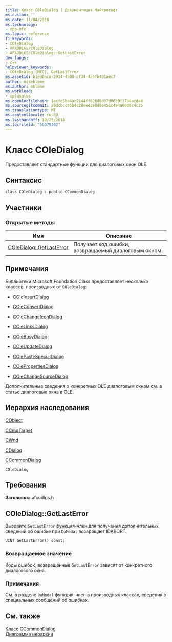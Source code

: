 ```yaml
---
title: Класс COleDialog | Документация Майкрософт
ms.custom: ''
ms.date: 11/04/2016
ms.technology:
- cpp-mfc
ms.topic: reference
f1_keywords:
- COleDialog
- AFXODLGS/COleDialog
- AFXODLGS/COleDialog::GetLastError
dev_langs:
- C++
helpviewer_keywords:
- COleDialog [MFC], GetLastError
ms.assetid: b1ed0aca-3914-4b00-af34-4a4fb491aec7
author: mikeblome
ms.author: mblome
ms.workload:
- cplusplus
ms.openlocfilehash: 1ecfe5ba4ac2144ff626d6d37d8639f1798acda8
ms.sourcegitcommit: a9dcbcc85b4c28eed280d8e451c494a00d8c4c25
ms.translationtype: MT
ms.contentlocale: ru-RU
ms.lasthandoff: 10/25/2018
ms.locfileid: "50079302"
---
```

# <a name="coledialog-class"></a>Класс COleDialog

Предоставляет стандартные функции для диалоговых окон OLE.

## <a name="syntax"></a>Синтаксис

```
class COleDialog : public CCommonDialog
```

## <a name="members"></a>Участники

### <a name="public-methods"></a>Открытые методы

|Имя|Описание|
|----------|-----------------|
|[COleDialog::GetLastError](#getlasterror)|Получает код ошибки, возвращаемый диалоговым окном.|

## <a name="remarks"></a>Примечания

Библиотеки Microsoft Foundation Class предоставляет несколько классов, производных от `COleDialog`:

- [COleInsertDialog](../../mfc/reference/coleinsertdialog-class.md)

- [COleConvertDialog](../../mfc/reference/coleconvertdialog-class.md)

- [COleChangeIconDialog](../../mfc/reference/colechangeicondialog-class.md)

- [COleLinksDialog](../../mfc/reference/colelinksdialog-class.md)

- [COleBusyDialog](../../mfc/reference/colebusydialog-class.md)

- [COleUpdateDialog](../../mfc/reference/coleupdatedialog-class.md)

- [COlePasteSpecialDialog](../../mfc/reference/colepastespecialdialog-class.md)

- [COlePropertiesDialog](../../mfc/reference/colepropertiesdialog-class.md)

- [COleChangeSourceDialog](../../mfc/reference/colechangesourcedialog-class.md)

Дополнительные сведения о конкретных OLE диалоговым окнам см. в статье [диалоговые окна в OLE](../../mfc/dialog-boxes-in-ole.md).

## <a name="inheritance-hierarchy"></a>Иерархия наследования

[CObject](../../mfc/reference/cobject-class.md)

[CCmdTarget](../../mfc/reference/ccmdtarget-class.md)

[CWnd](../../mfc/reference/cwnd-class.md)

[CDialog](../../mfc/reference/cdialog-class.md)

[CCommonDialog](../../mfc/reference/ccommondialog-class.md)

`COleDialog`

## <a name="requirements"></a>Требования

**Заголовок:** afxodlgs.h

##  <a name="getlasterror"></a>  COleDialog::GetLastError

Вызовите `GetLastError` функция-член для получения дополнительных сведений об ошибке при `DoModal` возвращает IDABORT.

```
UINT GetLastError() const;
```

### <a name="return-value"></a>Возвращаемое значение

Коды ошибок, возвращенные `GetLastError` зависят от конкретного диалогового окна.

### <a name="remarks"></a>Примечания

См. в разделе `DoModal` функция-член в производных классах, сведения о специальных сообщений об ошибках.

## <a name="see-also"></a>См. также

[Класс CCommonDialog](../../mfc/reference/ccommondialog-class.md)<br/>
[Диаграмма иерархии](../../mfc/hierarchy-chart.md)

